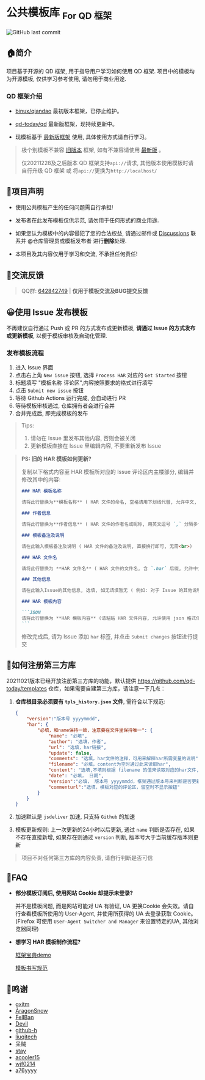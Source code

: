 # 公共模板库 <sub>For QD 框架</sub>

![GitHub last commit](https://img.shields.io/github/last-commit/qd-today/templates.svg?style=popout-square)

## 🏠简介

项目基于开源的 QD 框架, 用于指导用户学习如何使用 QD 框架. 项目中的模板均为开源模板, 仅供学习参考使用, 请勿用于商业用途.

### QD 框架介绍

- [binux/qiandao](https://github.com/binux/qiandao) 最初版本框架，已停止维护。

- [qd-today/qd](https://github.com/qd-today/qd)  最新版框架，现持续更新中。

- 现模板基于 [最新版框架](https://github.com/qd-today/qd) 使用, 具体使用方式请自行学习。

> 极个别模板不兼容 [旧版本](https://github.com/binux/qiandao) 框架, 如有不兼容请使用 [最新版](https://github.com/qd-today/qd) 。
>
> 仅20211228及之后版本 QD 框架支持`api://`请求, 其他版本使用模板时请自行升级 QD 框架 或 将`api://`更换为`http://localhost/`

## 📢项目声明

- 使用公共模板产生的任何问题需自行承担!

- 发布者在此发布模板仅供示范, 请勿用于任何形式的商业用途.

- 如果您认为模板中的内容侵犯了您的合法权益, 请通过邮件或 [Discussions](https://github.com/qd-today/templates/discussions) 联系并 @仓库管理员或模板发布者 进行**删除**处理.

- 本项目及其内容仅用于学习和交流, 不承担任何责任!

## 💭交流反馈

> QQ群: [642842749](https://jq.qq.com/?_wv=1027&k=PXZcLlO1) | **仅用于模板交流及BUG提交反馈**

## 😀使用 Issue 发布模板

不再建议自行通过 Push 或 PR 的方式发布或更新模板, **请通过 Issue 的方式发布或更新模板**, 以便于模板审核及自动化管理.

### 发布模板流程

1. 进入 Issue 界面
2. 点击右上角 `New issue` 按钮, 选择 `Process HAR` 对应的 `Get Started` 按钮
3. 标题填写 "模板名称 评论区",内容按照要求的格式进行填写
4. 点击 `Submit new issue` 按钮
5. 等待 Github Actions 运行完成, 会自动进行 PR
6. 等待模板审核通过, 仓库拥有者会进行合并
7. 合并完成后, 即完成模板的发布

> Tips:
>
> 1. 请勿在 Issue 里发布其他内容, 否则会被关闭
> 2. 更新模板直接在 Issue 里编辑内容, 不要重新发布 Issue

> **PS: 旧的 HAR 模板如何更新?**
>
> 复制以下格式内容至 HAR 模板所对应的 Issue 评论区内主楼部分, 编辑并修改其中的内容:
>
> ~~~markdown
> ### HAR 模板名称
>
> 请将此行替换为**模板名称** ( HAR 文件的命名, 空格请用下划线代替, 允许中文, 请勿使用括号等特殊字符)
>
> ### 作者信息
>
> 请将此行替换为**作者信息** ( HAR 文件的作者名或昵称, 用英文逗号 `,` 分隔多个作者, 请勿使用括号等特殊字符)
>
> ### 模板备注及说明
>
> 请在此输入模板备注及说明 ( HAR 文件的备注及说明, 直接换行即可, 无需<br>)
>
> ### HAR 文件名
>
> 请将此行替换为 **HAR 文件名** ( HAR 文件的文件名, 含 `.har` 后缀, 允许中文, 请勿使用括号等特殊字符)
>
> ### 其他信息
>
> 请在此输入Issue的其他信息, 选填, 如无请填暂无 ( 例如: 对于 Issue 的其他说明 )
>
> ### HAR 模板内容
>
> ```JSON
> 请将此行替换为 **HAR 模板内容** (请粘贴 HAR 文件内容, 允许使用 json 格式化工具进行格式化后再粘贴)
> ```
>
> ~~~
>
> 修改完成后, 请为 Issue 添加 `har` 标签, 并点击 `Submit changes` 按钮进行提交

## 📄如何注册第三方库

20211021版本已经开放注册第三方库的功能，默认提供 <https://github.com/qd-today/templates> 仓库，如果需要自建第三方库，请注意一下几点：

1. **仓库根目录必须要有 `tpls_history.json` 文件**, 需符合以下规范:

    ```JSON
    {
        "version":"版本号 yyyymmdd",
        "har": {
            "必填，和name保持一致，注意要在文件里保持唯一": {
                "name": "必填",
                "author": "选填，作者",
                "url": "选填，har链接",
                "update": false,
                "comments": "选填，har文件的注释，可用来解释har所需变量的说明",
                "filename": "必填，content为空时通过此来读取har",
                "content": "选填,不填则根据 filename 的值来读取对应的har文件,默认为base64编码",
                "date": "必填， 日期",
                "version":"必填， 版本号 yyyymmdd，框架通过版本号来判断是否更新模板",
                "commenturl":"选填，模板对应的评论区，留空时不显示按钮"
            }
        }
    }
    ```

2. 加速默认是 `jsdeliver` 加速, 只支持 `Github` 的加速
3. 模板更新规则: 上一次更新的24小时以后更新, 通过 `name` 判断是否存在, 如果不存在直接新增, 如果存在则通过 `version` 判断, 版本号大于当前缓存版本则更新

> 项目不对任何第三方库的内容负责, 请自行判断是否可信

## 💬FAQ

- **部分模板订阅后, 使用网站 Cookie 却提示未登录?**

    并不是模板问题, 而是网站可能对 UA 有验证, UA 更换Cookie 会失效。请自行查看模板所使用的 User-Agent, 并使用所获得的 UA 去登录获取 Cookie。(Firefox 可使用 `User-Agent Switcher and Manager` 来设置特定的UA, 其他浏览器同理)

- **想学习 HAR 模板制作流程?**

    [框架宝典demo](https://www.bilibili.com/video/BV1ox411C7RT)

    [模板书写规范](https://github.com/github-h/qiandao-templates/blob/self-bak/README.md)

## 💝鸣谢

- [gxitm](https://github.com/gxitm)
- [AragonSnow](https://github.com/AragonSnow)
- [FellBan](https://github.com/FellBan)
- [Devil](https://github.com/q123458384)
- [github-h](https://github.com/github-h)
- [liuqitech](https://github.com/liuqitoday)
- 呆贼
- [stay](https://gitee.com/qypw)
- [acooler15](https://github.com/acooler15)
- [wjf0214](https://github.com/wjf0214)
- [a76yyyy](https://github.com/a76yyyy)
